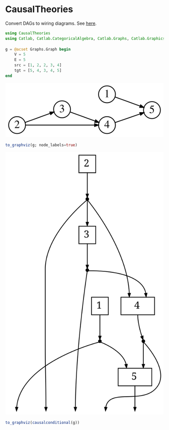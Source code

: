 # CausalTheories

Convert DAGs to wiring diagrams. See [here](https://arxiv.org/abs/1301.6201).

```julia
using CausalTheories
using Catlab, Catlab.CategoricalAlgebra, Catlab.Graphs, Catlab.Graphics, Catlab.Graphics.Graphviz, Catlab.WiringDiagrams

g = @acset Graphs.Graph begin
	V = 5
	E = 5
	src = [1, 2, 2, 3, 4]
	tgt = [5, 4, 3, 4, 5]
end
```

![network](/img/network.svg)
```julia
to_graphviz(g; node_labels=true)
```

![diagram](/img/diagram.svg)
```julia
to_graphviz(causalconditional(g))
```


